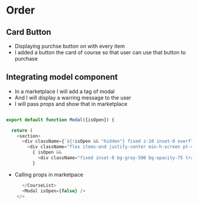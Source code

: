 # Order
## Card Button 
- Displaying purchse button on with every item
- I added a button the card of course so that user can use that button to purchase
## Integrating model component
- In a marketplace I will add a tag of modal 
- And I will display a warring message to the user
- I will pass props and show that in marketplace

```js 

export default function Modal({isOpen}) {

  return (
    <section>
      <div className={`${!isOpen && "hidden"} fixed z-10 inset-0 overflow-y-auto"`} aria-labelledby="modal-title" role="dialog" aria-modal="true">
        <div className="flex items-end justify-center min-h-screen pt-4 px-4 pb-20 text-center sm:block sm:p-0">
          { isOpen &&
            <div className="fixed inset-0 bg-gray-500 bg-opacity-75 transition-opacity" ariaHidden="true"></div>
          }
```

- Calling props in marketpace 
```js 
      </CourseList>
      <Modal isOpen={false} />
    </>
```
